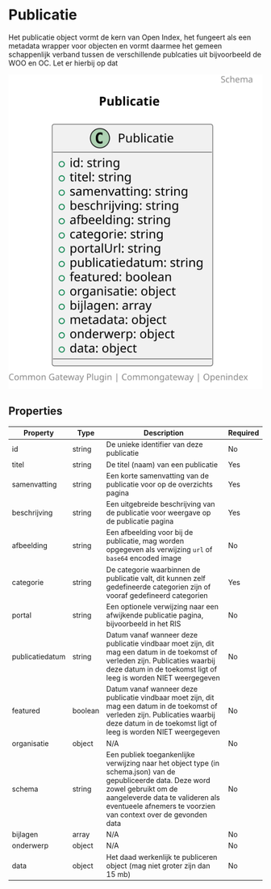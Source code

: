 # Publicatie

Het publicatie object vormt de kern van Open Index, het fungeert als een metadata wrapper voor objecten en vormt daarmee het gemeen schappenlijk verband tussen de verschillende publcaties uit bijvoorbeeld de WOO en OC. Let er hierbij op dat 

![Class Diagram](https://github.com/CommonGateway/OpenIndex/blob/documentation-2024/docs/schema/publicatie.svg)

## Properties

| Property | Type | Description | Required |
|----------|------|-------------|----------|
| id | string | De unieke identifier van deze publicatie | No |
| titel | string | De titel (naam) van een publicatie | Yes |
| samenvatting | string | Een korte samenvatting van de publicatie voor op de overzichts pagina | Yes |
| beschrijving | string | Een uitgebreide beschrijving van de publicatie voor weergave op de publicatie pagina | Yes |
| afbeelding | string | Een afbeelding voor bij de publicatie, mag worden opgegeven als verwijzing `url` of `base64` encoded image | No |
| categorie | string | De categorie waarbinnen de publicatie valt, dit kunnen zelf gedefineerde categorien zijn of vooraf gedefineerd categorien | Yes |
| portal | string | Een optionele verwijzing naar een afwijkende publicatie pagina, bijvoorbeeld in het RIS | No |
| publicatiedatum | string | Datum vanaf wanneer deze publicatie vindbaar moet zijn, dit mag een datum in de toekomst of verleden zijn. Publicaties waarbij deze datum in de toekomst ligt of leeg is worden NIET weergegeven | No |
| featured | boolean | Datum vanaf wanneer deze publicatie vindbaar moet zijn, dit mag een datum in de toekomst of verleden zijn. Publicaties waarbij deze datum in de toekomst ligt of leeg is worden NIET weergegeven | No |
| organisatie | object | N/A | No |
| schema | string | Een publiek toegankenlijke verwijzing naar het object type (in schema.json) van de gepubliceerde data. Deze word zowel gebruikt om de aangeleverde data te valideren als eventueele afnemers te voorzien van context over de gevonden data | No |
| bijlagen | array | N/A | No |
| onderwerp | object | N/A | No |
| data | object | Het daad werkenlijk te publiceren object (mag niet groter zijn dan 15 mb) | No |
